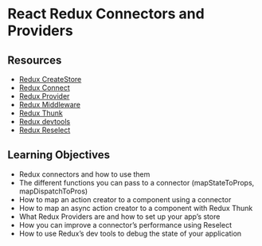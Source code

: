 # React Redux Connectors and Providers
## Resources
* [Redux CreateStore](https://react-redux.js.org/api/connect)
* [Redux Connect](https://react-redux.js.org/api/connect)
* [Redux Provider](https://react-redux.js.org/api/provider)
* [Redux Middleware](https://redux.js.org/tutorials/fundamentals/part-4-store#middleware)
* [Redux Thunk](https://github.com/reduxjs/redux-thunk)
* [Redux devtools](https://chrome.google.com/webstore/detail/redux-devtools/lmhkpmbekcpmknklioeibfkpmmfibljd?hl=en)
* [Redux Reselect](https://github.com/reduxjs/reselect)

## Learning Objectives
* Redux connectors and how to use them
* The different functions you can pass to a connector (mapStateToProps, mapDispatchToPros)
* How to map an action creator to a component using a connector
* How to map an async action creator to a component with Redux Thunk
* What Redux Providers are and how to set up your app’s store
* How you can improve a connector’s performance using Reselect
* How to use Redux’s dev tools to debug the state of your application
